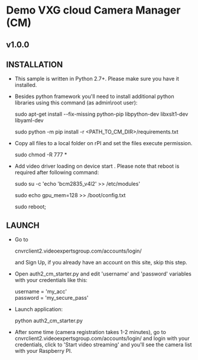 # Demo VXG cloud Camera Manager (CM)
## v1.0.0

## INSTALLATION
* This sample is written in Python 2.7+. Please make sure you have it installed.

* Besides python framework you'll need to install additional python libraries using this command (as admin\root user):

    sudo apt-get install --fix-missing python-pip libpython-dev libxslt1-dev libyaml-dev
    
    sudo python -m pip install -r <PATH_TO_CM_DIR>/requirements.txt

* Copy all files to a local folder on rPI and set the files execute permission.
  
    sudo chmod -R 777 *
    
*   Add video driver loading on device start . Please note that reboot is required after following command:

    sudo su -c 'echo 'bcm2835_v4l2' >> /etc/modules'
    
    sudo echo gpu_mem=128 >> /boot/config.txt
    
    sudo reboot;
    

## LAUNCH
* Go to 

    cnvrclient2.videoexpertsgroup.com/accounts/login/ 

  and Sign Up, if you already have an account on this site, skip this step.

* Open auth2_cm_starter.py and edit 'username' and 'password' variables with your credentials like this:

    username = 'my_acc'    
    password = 'my_secure_pass'
    
* Launch application:

    python auth2_cm_starter.py
    
* After some time (camera registration takes 1-2 minutes), go to cnvrclient2.videoexpertsgroup.com/accounts/login/ 
  and login with your credentials, click to 'Start video streaming' and you'll see the camera list with your Raspberry PI.
